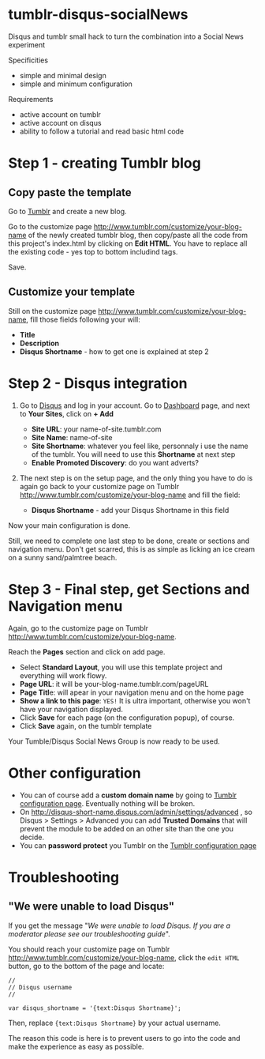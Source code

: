 tumblr-disqus-socialNews
========================

Disqus and tumblr small hack to turn the combination into a Social News experiment

Specificities

* simple and minimal design
* simple and minimum configuration
	
Requirements

* active account on tumblr
* active account on disqus
* ability to follow a tutorial and read basic html code


# Step 1 - creating Tumblr blog

## Copy paste the template

Go to [Tumblr](https://tumblr.com) and create a new blog.

Go to the customize page <http://www.tumblr.com/customize/your-blog-name> of the newly created tumblr blog, then copy/paste all the code from this project's index.html by clicking on **Edit HTML**. You have to replace all the existing code - yes top to bottom includind <html> tags.

Save.

## Customize your template

Still on the customize page <http://www.tumblr.com/customize/your-blog-name>, fill those fields following your will:

* **Title**
* **Description**
* **Disqus Shortname** - how to get one is explained at step 2

# Step 2 - Disqus integration


1. Go to [Disqus](https://disqus.com/) and log in your account.
Go to [Dashboard](https://disqus.com/dashboard) page, and next to **Your Sites**, click on **+ Add**

	* **Site URL**: your name-of-site.tumblr.com
	* **Site Name**: name-of-site
	* **Site Shortname**: whatever you feel like, personnaly i use the name of the tumblr. You will need to use this **Shortname** at next step
	* **Enable Promoted Discovery**: do you want adverts?
	
2. The next step is on the setup page, and the only thing you have to do is again go back to your customize page on Tumblr <http://www.tumblr.com/customize/your-blog-name> and fill the field:

	* **Disqus Shortname** - add your Disqus Shortname in this field
	
Now your main configuration is done.

Still, we need to complete one last step to be done, create or sections and navigation menu. Don't get scarred, this is as simple as licking an ice cream on a sunny sand/palmtree beach.

# Step 3 - Final step, get Sections and Navigation menu

Again, go to the customize page on Tumblr <http://www.tumblr.com/customize/your-blog-name>.

Reach the **Pages** section and click on add page.

* Select **Standard Layout**, you will use this template project and everything will work flowy. 
* **Page URL**: it will be your-blog-name.tumblr.com/pageURL
* **Page Titl**e: will apear in your navigation menu and on the home page
* **Show a link to this page**: `YES!` It is ultra important, otherwise you won't have your navigation displayed.
* Click **Save** for each page (on the configuration popup), of course.
* Click **Save** again, on the tumblr template

Your Tumble/Disqus Social News Group is now ready to be used.

# Other configuration

* You can of course add a **custom domain name** by going to [Tumblr configuration page](https://www.tumblr.com/settings). Eventually nothing will be broken.
* On <http://disqus-short-name.disqus.com/admin/settings/advanced> , so Disqus > Settings > Advanced you can add **Trusted Domains** that will prevent the module to be added on an other site than the one you decide.
* You can **password protect** you Tumblr on the [Tumblr configuration page](https://www.tumblr.com/settings)

# Troubleshooting

## "We were unable to load Disqus"

If you get the message "*We were unable to load Disqus. If you are a moderator please see our troubleshooting guide*".

You should reach your customize page on Tumblr <http://www.tumblr.com/customize/your-blog-name>, click the `edit HTML` button, go to the bottom of the page and locate:

```
//
// Disqus username
//

var disqus_shortname = '{text:Disqus Shortname}';
```

Then, replace `{text:Disqus Shortname}` by your actual username.

The reason this code is here is to prevent users to go into the code and make the experience as easy as possible.